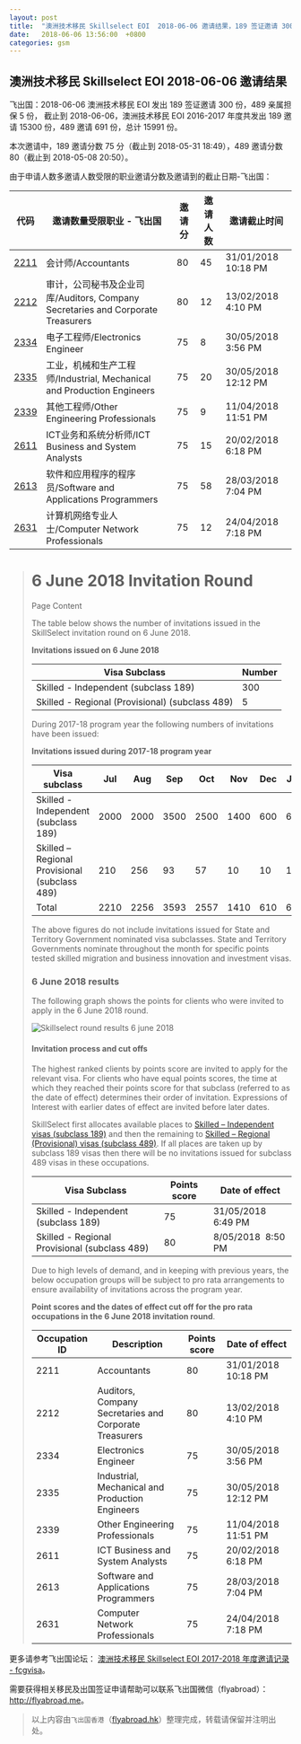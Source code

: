 ```yaml
---
layout: post
title:  "澳洲技术移民 Skillselect EOI  2018-06-06 邀请结果，189 签证邀请 300 份，489 亲属担保 5 份"
date:   2018-06-06 13:56:00  +0800
categories: gsm
---
```


## 澳洲技术移民 Skillselect EOI  2018-06-06 邀请结果

飞出国：2018-06-06 澳洲技术移民 EOI 发出 189 签证邀请 300 份，489 亲属担保 5 份，
截止到 2018-06-06，澳洲技术移民 EOI 2016-2017 年度共发出 189 邀请 15300 份，489 邀请 691 份，总计 15991 份。

本次邀请中，189 邀请分数 75 分（截止到 2018-05-31 18:49），489 邀请分数 80（截止到 2018-05-08 20:50）。

由于申请人数多邀请人数受限的职业邀请分数及邀请到的截止日期-飞出国：

代码 | 邀请数量受限职业 - 飞出国 | 邀请分 | 邀请人数 | 邀请截止时间
---- | ----------------------- | ----- | ------- | -----------
[2211] | 会计师/Accountants | 80 | 45 | 31/01/2018 10:18 PM
[2212] | 审计，公司秘书及企业司库/Auditors, Company Secretaries and Corporate Treasurers | 80 | 12 | 13/02/2018 4:10 PM
[2334] | 电子工程师/Electronics Engineer | 75 | 8 | 30/05/2018 3:56 PM
[2335] | 工业，机械和生产工程师/Industrial, Mechanical and Production Engineers | 75 | 20 | 30/05/2018 12:12 PM
[2339] | 其他工程师/Other Engineering Professionals | 75 | 9 | 11/04/2018 11:51 PM
[2611] | ICT业务和系统分析师/ICT Business and System Analysts | 75 | 15 | 20/02/2018 6:18 PM
[2613] | 软件和应用程序的程序员/Software and Applications Programmers | 75 | 58 | 28/03/2018 7:04 PM
[2631] | 计算机网络专业人士/Computer Network Professionals | 75 | 12 | 24/04/2018 7:18 PM

> # 6 June 2018 Invitation Round
> <!--Page content-->
> Page Content
> 
> The table below shows the number of invitations issued in the SkillSelect invitation round on 6&nbsp;June 2018.
> 
> **Invitations issued on&nbsp;6&nbsp;June&nbsp;2018**
> 
> | Visa Subclass | Number |
> | --- | --- |
> | Skilled - Independent (subclass 189) | 300 |
> | Skilled - Regional (Provisional) (subclass 489) | 5 |
> 
> During 2017-18 program year the following numbers of invitations have been issued:
> 
> **Invitations issued during 2017-18 program year**
> 
> | Visa subclass | Jul | Aug | Sep | Oct | Nov | Dec | Jan | Feb | Mar | Apr | May | June | Total |
> | --- | --- | --- | --- | --- | --- | --- | --- | --- | --- | --- | --- | --- | --- |
> | Skilled - Independent (subclass 189) | 2000 | 2000 | 3500 | 2500 | 1400 | 600 | 600 | 600 | 600 | 600 | 600 | ​300 | 15300 |
> | Skilled – Regional Provisional (subclass 489) | 210 | 256 | 93 | 57 | 10 | 10 | 10 | 10 | 10 | 10 | 10 | ​5 | 691 |
> | Total | 2210 | 2256 | 3593 | 2557 | 1410 | 610 | 610 | 610 | 610 | 610 | 610 | ​305 | **15991** |
> 
> The above figures do not include invitations issued for State and Territory Government nominated visa subclasses. State and Territory Governments nominate throughout the month for specific points tested skilled migration and business innovation and investment visas.
> 
> ### 6&nbsp;June 2018 results
> 
> The following graph shows the points for clients who were invited to apply in the&nbsp;6&nbsp;June 2018 round.
> 
> ![Skillselect round results 6 june 2018](https://www.homeaffairs.gov.au/WorkinginAustralia/PublishingImages/06062018-skillselect-invitation-round.jpg)
> 
> #### Invitation process and cut offs
> 
> The highest ranked clients by points score are invited to apply for the relevant visa. For clients who have equal points scores, the time at which they reached their points score for that subclass (referred to as the date of effect) determines their order of invitation. Expressions of Interest with earlier dates of effect are invited before later dates.
> 
> SkillSelect first allocates available places to 
 [Skilled – Independent visas (subclass 189)](http://js.flyabroad.com.hk/au/189) and then the remaining to 
 [Skilled – Regional (Provisional) visas (subclass 489)](http://js.flyabroad.com.hk/au/489). If all places are taken up by subclass 189 visas then there will be no invitations issued for subclass 489 visas in these occupations.
> 
> | Visa Subclass | Points score | Date of effect |
> | --- | --- | --- |
> | Skilled - Independent (subclass 189) | 75 | 31/05/2018&nbsp; 6:49 PM |
> | Skilled - Regional Provisional (subclass 489) | 80 | 8/05/2018&nbsp; 8:50 PM |
> 
> Due to high levels of demand, and in keeping with previous years, the below occupation groups will be subject to pro rata arrangements to ensure availability of invitations across the program year.
> 
> **Point scores and the dates of effect cut off for the pro rata occupations in the&nbsp;6 June 2018 invitation round**.
> 
> | Occupation ID | Description | Points score | Date of effect |
> | --- | --- | --- | --- |
> | 2211 | Accountants | 80 | 31/01/2018&nbsp; 10:18 PM |
> | 2212 | Auditors, Company Secretaries and Corporate Treasurers | 80 | 13/02/2018&nbsp; 4:10 PM |
> | 2334 | Electronics Engineer | 75 | 30/05/2018&nbsp; 3:56 PM |
> | 2335 | Industrial, Mechanical and Production Engineers | 75 | 30/05/2018&nbsp; 12:12 PM |
> | 2339 | Other Engineering Professionals | 75 | 11/04/2018&nbsp; 11:51 PM |
> | 2611 | ICT Business and System Analysts | 75 | 20/02/2018&nbsp; 6:18 PM |
> | 2613 | Software and Applications Programmers | 75 | 28/03/2018&nbsp; 7:04 PM |
> | 2631 | Computer Network Professionals | 75 | 24/04/2018&nbsp; 7:18 PM |


更多请参考飞出国论坛： [澳洲技术移民 Skillselect EOI 2017-2018 年度邀请记录 - fcgvisa](http://bbs.fcgvisa.com/t/skillselect-eoi-2017-2018/24327)。

需要获得相关移民及出国签证申请帮助可以联系飞出国微信（flyabroad）： <a href="http://flyabroad.me/contact" target="_blank">http://flyabroad.me</a>。

> 以上内容由`飞出国香港`（<a href="http://flyabroad.hk/" target="_blank">flyabroad.hk</a>）整理完成，转载请保留并注明出处。

[2211]: http://bbs.fcgvisa.com/t/flyabroad/7058
[2212]: http://bbs.fcgvisa.com/t/flyabroad/7059
[2334]: http://bbs.fcgvisa.com/t/flyabroad/7089
[2335]: http://bbs.fcgvisa.com/t/flyabroad/7090
[2339]: http://bbs.fcgvisa.com/t/flyabroad/7092
[2611]: http://bbs.fcgvisa.com/t/flyabroad/7133
[2613]: http://bbs.fcgvisa.com/t/flyabroad/7134
[2631]: http://bbs.fcgvisa.com/t/flyabroad/7136
